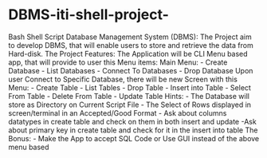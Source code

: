 # DBMS-iti-shell-project-
Bash Shell Script Database Management System (DBMS):  The Project aim to develop DBMS, that will enable users to store and retrieve the data from Hard-disk.  The Project Features: The Application will be CLI Menu based app, that will provide to user this Menu items: Main Menu: - Create Database - List Databases - Connect To Databases - Drop Database  Upon user Connect to Specific Database, there will be new Screen with this Menu: - Create Table  - List Tables - Drop Table - Insert into Table - Select From Table - Delete From Table - Update Table  Hints: - The Database will store as Directory on Current Script File - The Select of Rows displayed in screen/terminal in  an Accepted/Good Format - Ask about columns datatypes in create table and check on them in both insert and update -Ask about primary key in create table and check for it in the insert into table  The Bonus: - Make the App to accept SQL Code or  Use GUI instead of the above menu based 
